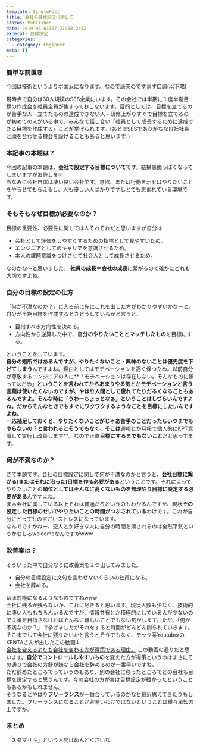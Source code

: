 ```yaml
---
template: SinglePost
title: 会社の目標設定に関して
status: Published
date: 2019-06-01T07:27:58.244Z
excerpt: 目標設定
categories:
  - category: Engineer
meta: {}
---
```

### 簡単な前置き
今回は技術というよりポエムになります。なので唐突のですます口調(以下略)  

現時点で自分は30人規模のSES企業にいます。その会社では半期に１度半期目標の作成会を社員全員が集まっておこないます。目的としては、目標を立てるのが苦手な人・立てたものの達成できない人・研修上がりすぐで目標を立てるのが初めての人がいる中で、みんなで話し合い「社員として成長するために達成できる目標を作成する」ことが挙げられます。(あとはSESでありがちな自社社員と顔を合わせる機会を設けることもあると思います。)

### 本記事の本題は？
今回の記事の本題は、**会社で設定する目標について**です。結構愚痴っぽくなってしまいますがお許しを💦  
ちなみに会社自体は凄い良い会社です。意欲、または行動を示せばやりたいことをやらせてもらえるし、人も優しい人ばかりですしとても恵まれている環境です。

### そもそもなぜ目標が必要なのか？
目標の重要性、必要性に関しては人それぞれだと思いますが自分は
- 会社として評価をしやすくするための指標として見やすいため。
- エンジニアとしてのキャリアを意識させるため。
- 本人の課題意識をつけさせて社会人として成長させるため。

なのかな～と思いました。
**社員の成長＝会社の成長**に繋がるので確かにどれも大切ですよね。

### 自分の目標の設定の仕方
「何が不満なのか？」に入る前に先にこれを出した方がわかりやすいかなーと。  
自分が半期目標を作成するときどうしているかと言うと、
- 目指すべき方向性を決める。
- 方向性から逆算した中で、**自分のやりたいこととマッチしたもの**を目標にする。

ということをしています。  
**自分の短所ではあるんですが、やりたくないこと・興味のないことは優先度を下げてしまう**んですよね。理由としてはモチベーションを高く保つため。以前自分が尊敬するエンジニアの人に**「モチベーションは存在しない。そんなものに頼ってはだめ」**ということを言われてからあまりやる気とかモチベーションと言う言葉は使いたくないのですが、**やはり人間として疲れてたりだるくなることもある**んですよ。そんな時に「うわーちょっとなぁ」ということはしづらいんですよね。だからそんなときでもすぐにワクワクするようなことを目標にしたいんですよね。  
一応補足しておくと、やりたくないことがじゃあ苦手のことだったらいつまでもやらないの？と言われるとそうでもなく、そこは**週報とか月報で個人的にKPT意識して実行し改善します**。なので正直**目標にするまでもないこと**だと思ってます。

### 何が不満なのか？
さて本題です。会社の目標設定に関して何が不満なのかと言うと、**会社目標に繋がる(またはそれに沿った)目標を作る必要がある**ということです。それによってやりたいことの**順位としてはそんなに高くないものを無理やり目標に設定する必要がある**んですよね。  
まぁ会社に属している以上それは普通だろというのもわかるんですが、現状**その設定した目標のせいでやりたいことの時間がつぶされている**わけです。これが自分にとってものすごいストレスになっています。  
なんでですかねー、恋人とか好きな人に自分の時間を潰されるのは全然平気というかむしろwelcomeなんですがwww

### 改善案は？
そういった中で自分なりに改善案を２つ出してみました。
- 自分の目標設定に文句を言わせないくらいの社員になる。
- 会社を辞める。

ほぼ対極になるようなものですねwww  
会社に残るか残らないか、これに尽きると思います。現状人数も少なく、技術的に凄い人ももちろんいるんですが、情報共有とか積極的にしている人が少ないので１番を目指さなければそんなに難しいことでもない気がします。ただ、「何が不満なのか？」で挙げましたがそれをすると時間がどんどん削られていきます。  
そこまでして会社に残りたいかと言うとそうでもなく、テック系YoutuberのKENTAさんが出したこの動画↓  
[会社を変えるよりも会社を変わる方が得策である理由。](https://youtu.be/h0Rrj65NOQQ)
この動画の通りだと思います。**自分でコントロールしやすいもの**を変えた方が得策というのはまさにその通りで会社の方針が嫌なら会社を辞めるのが一番早いですね。  
ただ辞めたところでっていうのもあり、別の会社に移ったところでどの会社も目標を設定すると思うんです。今の会社の方が実は目標設定が緩かったということもあるかもしれません。  
そうなるとやはり**フリーランス**が一番合っているのかなと最近思えてきたりもしました。フリーランスになることが容易いわけではないということは重々承知の上ですが。

### まとめ
「スダマサキ」という人間はめんどくさいな
